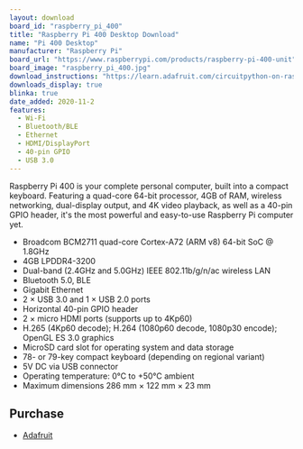 ```yaml
---
layout: download
board_id: "raspberry_pi_400"
title: "Raspberry Pi 400 Desktop Download"
name: "Pi 400 Desktop"
manufacturer: "Raspberry Pi"
board_url: "https://www.raspberrypi.com/products/raspberry-pi-400-unit"
board_image: "raspberry_pi_400.jpg"
download_instructions: "https://learn.adafruit.com/circuitpython-on-raspberrypi-linux/installing-circuitpython-on-raspberry-pi"
downloads_display: true
blinka: true
date_added: 2020-11-2
features:
  - Wi-Fi
  - Bluetooth/BLE
  - Ethernet
  - HDMI/DisplayPort
  - 40-pin GPIO
  - USB 3.0
---
```


Raspberry Pi 400 is your complete personal computer, built into a compact keyboard. Featuring a quad-core 64-bit processor, 4GB of RAM, wireless networking, dual-display output, and 4K video playback, as well as a 40-pin GPIO header, it's the most powerful and easy-to-use Raspberry Pi computer yet.

- Broadcom BCM2711 quad-core Cortex-A72 (ARM v8) 64-bit SoC @ 1.8GHz
- 4GB LPDDR4-3200
- Dual-band (2.4GHz and 5.0GHz) IEEE 802.11b/g/n/ac wireless LAN
- Bluetooth 5.0, BLE
- Gigabit Ethernet
- 2 × USB 3.0 and 1 × USB 2.0 ports
- Horizontal 40-pin GPIO header
- 2 × micro HDMI ports (supports up to 4Kp60)
- H.265 (4Kp60 decode); H.264 (1080p60 decode, 1080p30 encode); OpenGL ES 3.0 graphics
- MicroSD card slot for operating system and data storage
- 78- or 79-key compact keyboard (depending on regional variant)
- 5V DC via USB connector
- Operating temperature: 0°C to +50°C ambient
- Maximum dimensions 286 mm × 122 mm × 23 mm

## Purchase
* [Adafruit](https://www.adafruit.com/product/4796)
